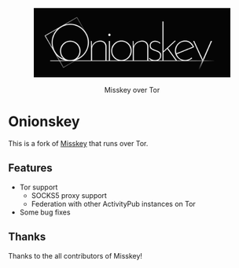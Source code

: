 


<div align="center">
<img src="./assets/logo_dark.jpg" alt="Onionskey logo" width="400" />

Misskey over Tor

</div>


# Onionskey

This is a fork of [Misskey](https://github.com/misskey-dev/misskey) that runs over Tor.

## Features

- Tor support
  - SOCKS5 proxy support
  - Federation with other ActivityPub instances on Tor
- Some bug fixes

## Thanks

Thanks to the all contributors of Misskey!
